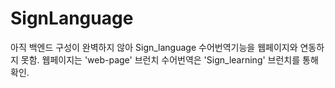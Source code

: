 # SignLanguage

아직 백엔드 구성이 완벽하지 않아 Sign_language 수어번역기능을 웹페이지와 연동하지 못함.
웹페이지는 'web-page' 브런치
수어번역은 'Sign_learning' 브런치를 통해 확인.
